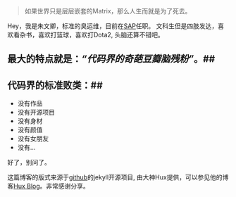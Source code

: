 > 如果世界只是层层嵌套的Matrix，那么人生而就是为了死去。

Hey，我是朱文卿，标准的臭运维，目前在[SAP](https://www.sap.com)任职。
文科生但是四肢发达，喜欢看杂书，喜欢打篮球，喜欢打Dota2, 头脑还算不错吧。
## 最大的特点就是：*“代码界的奇葩豆瓣脑残粉”*。##

## 代码界的标准败类：##

- 没有作品
- 没有开源项目
- 没有身材
- 没有颜值
- 没有女朋友
- 没有...

好了，别问了。

这篇博客的版式来源于[github](https://github.com/Huxpro/huxpro.github.io)的jekyll开源项目, 由大神Hux提供，可以参见他的博客[Hux Blog](https://huangxuan.me/)。非常感谢分享。
